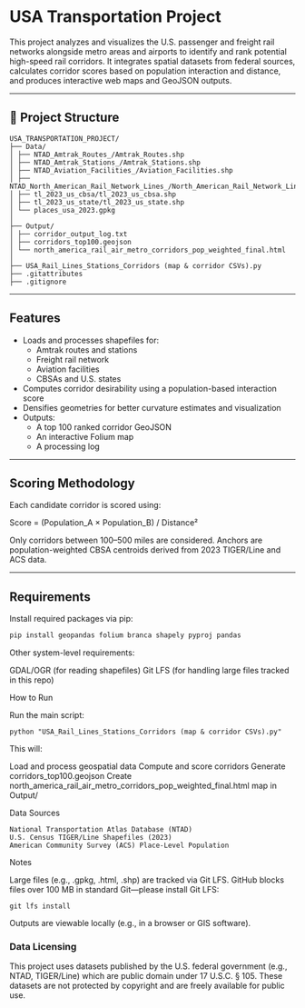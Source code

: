# USA Transportation Project

This project analyzes and visualizes the U.S. passenger and freight rail networks alongside metro areas and airports to identify and rank potential high-speed rail corridors.
It integrates spatial datasets from federal sources, calculates corridor scores based on population interaction and distance, and produces interactive web maps and GeoJSON outputs.

---

## 📁 Project Structure
```
USA_TRANSPORTATION_PROJECT/
├── Data/
│ ├── NTAD_Amtrak_Routes_/Amtrak_Routes.shp
│ ├── NTAD_Amtrak_Stations_/Amtrak_Stations.shp
│ ├── NTAD_Aviation_Facilities_/Aviation_Facilities.shp
│ ├── NTAD_North_American_Rail_Network_Lines_/North_American_Rail_Network_Lines.shp
│ ├── tl_2023_us_cbsa/tl_2023_us_cbsa.shp
│ ├── tl_2023_us_state/tl_2023_us_state.shp
│ └── places_usa_2023.gpkg
│
├── Output/
│ ├── corridor_output_log.txt
│ ├── corridors_top100.geojson
│ └── north_america_rail_air_metro_corridors_pop_weighted_final.html
│
├── USA_Rail_Lines_Stations_Corridors (map & corridor CSVs).py
├── .gitattributes
├── .gitignore
```

---

## Features

- Loads and processes shapefiles for:
  - Amtrak routes and stations
  - Freight rail network
  - Aviation facilities
  - CBSAs and U.S. states
- Computes corridor desirability using a population-based interaction score
- Densifies geometries for better curvature estimates and visualization
- Outputs:
  - A top 100 ranked corridor GeoJSON
  - An interactive Folium map
  - A processing log

---

## Scoring Methodology

Each candidate corridor is scored using:

Score = (Population_A × Population_B) / Distance²

Only corridors between 100–500 miles are considered. Anchors are population-weighted CBSA centroids derived from 2023 TIGER/Line and ACS data.

---

## Requirements

Install required packages via pip:

```bash
pip install geopandas folium branca shapely pyproj pandas
```

Other system-level requirements:

GDAL/OGR (for reading shapefiles)
Git LFS (for handling large files tracked in this repo)

How to Run

Run the main script:

```
python "USA_Rail_Lines_Stations_Corridors (map & corridor CSVs).py"

```

This will:

Load and process geospatial data
Compute and score corridors
Generate corridors_top100.geojson
Create north_america_rail_air_metro_corridors_pop_weighted_final.html map in Output/

Data Sources
```
National Transportation Atlas Database (NTAD)
U.S. Census TIGER/Line Shapefiles (2023)
American Community Survey (ACS) Place-Level Population
```


Notes

Large files (e.g., .gpkg, .html, .shp) are tracked via Git LFS.
GitHub blocks files over 100 MB in standard Git—please install Git LFS:

```
git lfs install

```

Outputs are viewable locally (e.g., in a browser or GIS software).


### Data Licensing

This project uses datasets published by the U.S. federal government (e.g., NTAD, TIGER/Line) which are public domain under 17 U.S.C. § 105. 
These datasets are not protected by copyright and are freely available for public use.
